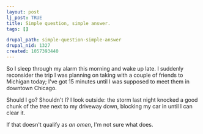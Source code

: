 ```yaml
--- 
layout: post
lj_post: TRUE
title: Simple question, simple answer.
tags: []

drupal_path: simple-question-simple-answer
drupal_nid: 1327
created: 1057393440
---
```

So I sleep through my alarm this morning and wake up late. I suddenly reconsider the trip I was planning on taking with a couple of friends to Michigan today; I've got 15 minutes until I was supposed to meet them in downtown Chicago.

Should I go? Shouldn't I? I look outside: the storm last night knocked a good chunk of the <i>tree</i> next to my driveway down, blocking my car in until I can clear it.

If that doesn't qualify as <i>an omen</i>, I'm not sure what does.
